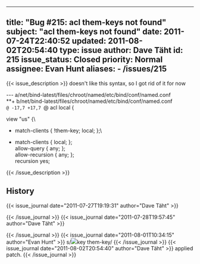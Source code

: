 
---
title: "Bug #215: acl them-keys not found"
subject: "acl them-keys not found"
date: 2011-07-24T22:40:52
updated: 2011-08-02T20:54:40
type: issue
author: Dave Täht
id: 215
issue_status: Closed
priority: Normal
assignee: Evan Hunt
aliases:
    - /issues/215
---

{{< issue_description >}}
doesn't like this syntax, so I got rid of it for now

--- a/net/bind-latest/files/chroot/named/etc/bind/conf/named.conf\
**+ b/net/bind-latest/files/chroot/named/etc/bind/conf/named.conf\
`@ -17,7 +17,7 `@ acl local {

view "us" {\
- match-clients { !them-key; local; };\
+ match-clients { local; };\
allow-query { any; };\
allow-recursion { any; };\
recursion yes;


{{< /issue_description >}}

## History
{{< issue_journal date="2011-07-27T19:19:31" author="Dave Täht" >}}

{{< /issue_journal >}}
{{< issue_journal date="2011-07-28T19:57:45" author="Dave Täht" >}}

{{< /issue_journal >}}
{{< issue_journal date="2011-08-01T10:34:15" author="Evan Hunt" >}}
s/![](them-key/)key them-key/
{{< /issue_journal >}}
{{< issue_journal date="2011-08-02T20:54:40" author="Dave Täht" >}}
applied patch.
{{< /issue_journal >}}

